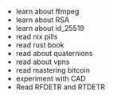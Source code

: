 - learn about ffmpeg
- learn about RSA
- learn about id_25519
- read nix pills
- read rust book
- read about quaternions
- read about vpns
- read mastering bitcoin
- experiment with CAD
- Read RFDETR and RTDETR
